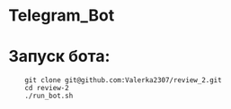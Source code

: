 # Telegram_Bot
# Запуск бота:
```
    git clone git@github.com:Valerka2307/review_2.git
    cd review-2
    ./run_bot.sh
```
